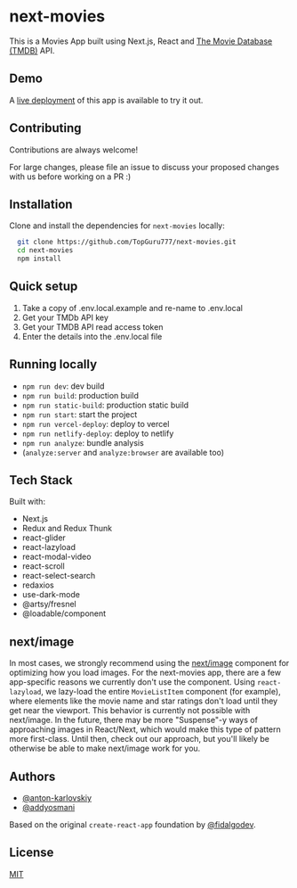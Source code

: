 # next-movies

This is a Movies App built using Next.js, React and [The Movie Database (TMDB)](https://www.themoviedb.org/) API.

## Demo

A [live deployment](https://movies.zaps.dev) of this app is available to try it out.

## Contributing

Contributions are always welcome!

For large changes, please file an issue to discuss your proposed changes with us before working on a PR :)

## Installation

Clone and install the dependencies for `next-movies` locally:

```bash
  git clone https://github.com/TopGuru777/next-movies.git
  cd next-movies
  npm install
```

## Quick setup

1. Take a copy of .env.local.example and re-name to .env.local
2. Get your TMDb API key
3. Get your TMDB API read access token
4. Enter the details into the .env.local file

## Running locally

- `npm run dev`: dev build
- `npm run build`: production build
- `npm run static-build`: production static build
- `npm run start`: start the project
- `npm run vercel-deploy`: deploy to vercel
- `npm run netlify-deploy`: deploy to netlify
- `npm run analyze`: bundle analysis
- (`analyze:server` and `analyze:browser` are available too)

## Tech Stack

Built with:

- Next.js
- Redux and Redux Thunk
- react-glider
- react-lazyload
- react-modal-video
- react-scroll
- react-select-search
- redaxios
- use-dark-mode
- @artsy/fresnel
- @loadable/component

## next/image

In most cases, we strongly recommend using the [next/image](https://nextjs.org/docs/api-reference/next/image) component for optimizing how you load images. For the next-movies app, there are a few app-specific reasons we currently don't use the component. Using `react-lazyload`, we lazy-load the entire `MovieListItem` component (for example), where elements like the movie name and star ratings don't load until they get near the viewport. This behavior is currently not possible with next/image. In the future, there may be more "Suspense"-y ways of approaching images in React/Next, which would make this type of pattern more first-class. Until then, check out our approach, but you'll likely be otherwise be able to make next/image work for you.

## Authors

- [@anton-karlovskiy](https://github.com/anton-karlovskiy)
- [@addyosmani](https://github.com/addyosmani)

Based on the original `create-react-app` foundation by [@fidalgodev](https://github.com/fidalgodev/movie-library-react).

## License

[MIT](https://choosealicense.com/licenses/mit/)

